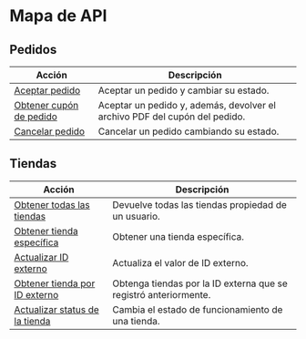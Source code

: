 # Mapa de API

## Pedidos
 
|Acción|Descripción|
|---|---|
|[Aceptar pedido](https://www.mercadopago[FAKER][URL][DOMAIN]/developers/es/reference/mp_delivery/_proximity-integration_shipments_shipment_id_accept/put)| Aceptar un pedido y cambiar su estado.|
|[Obtener cupón de pedido](https://www.mercadopago[FAKER][URL][DOMAIN]/developers/es/reference/mp_delivery/_proximity-integration_shipments_shipment_id_print_label_pdf/get)| Aceptar un pedido y, además, devolver el archivo PDF del cupón del pedido.|
|[Cancelar pedido](https://www.mercadopago[FAKER][URL][DOMAIN]/developers/es/reference/mp_delivery/_proximity-integration_shipments_shipment_id_cancel/put)| Cancelar un pedido cambiando su estado.|
 
## Tiendas
 
|Acción|Descripción|
|---|---|
|[Obtener todas las tiendas](https://www.mercadopago[FAKER][URL][DOMAIN]/developers/es/reference/mp_delivery/_proximity-integration_users_seller_id_stores/get)| Devuelve todas las tiendas propiedad de un usuario.|
|[Obtener tienda específica](https://www.mercadopago[FAKER][URL][DOMAIN]/developers/es/reference/mp_delivery/_proximity-integration_stores_StoreID/get)| Obtener una tienda específica. |
|[Actualizar ID externo](https://www.mercadopago[FAKER][URL][DOMAIN]/developers/es/reference/mp_delivery/_proximity-integration_stores_StoreID_external_id/put)| Actualiza el valor de ID externo.|
|[Obtener tienda por ID externo](https://www.mercadopago[FAKER][URL][DOMAIN]/developers/es/reference/mp_delivery/_proximity-integration_users_SellerID_stores_external_id_ExternalID/get)| Obtenga tiendas por la ID externa que se registró anteriormente.|
|[Actualizar status de la tienda](https://www.mercadopago[FAKER][URL][DOMAIN]/developers/es/reference/mp_delivery/_proximity-integration_stores_store_id_status/put)| Cambia el estado de funcionamiento de una tienda.|
